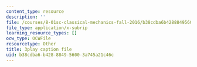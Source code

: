 ```yaml
---
content_type: resource
description: ''
file: /courses/8-01sc-classical-mechanics-fall-2016/b38cdba6b428884956003a745a21c46c_PKOhhK7kPi4.srt
file_type: application/x-subrip
learning_resource_types: []
ocw_type: OCWFile
resourcetype: Other
title: 3play caption file
uid: b38cdba6-b428-8849-5600-3a745a21c46c
---
```

